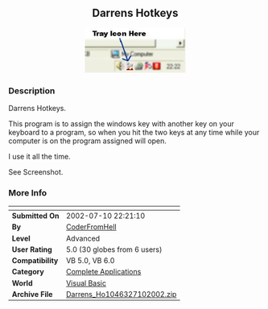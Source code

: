 ﻿<div align="center">

## Darrens Hotkeys

<img src="PIC20027101733566113.jpg">
</div>

### Description

Darrens Hotkeys.

This program is to assign the windows key with another key on your keyboard to a program, so when you hit the two keys at any time while your computer is on the program assigned will open.

I use it all the time.

See Screenshot.
 
### More Info
 


<span>             |<span>
---                |---
**Submitted On**   |2002-07-10 22:21:10
**By**             |[CoderFromHell](https://github.com/Planet-Source-Code/PSCIndex/blob/master/ByAuthor/coderfromhell.md)
**Level**          |Advanced
**User Rating**    |5.0 (30 globes from 6 users)
**Compatibility**  |VB 5\.0, VB 6\.0
**Category**       |[Complete Applications](https://github.com/Planet-Source-Code/PSCIndex/blob/master/ByCategory/complete-applications__1-27.md)
**World**          |[Visual Basic](https://github.com/Planet-Source-Code/PSCIndex/blob/master/ByWorld/visual-basic.md)
**Archive File**   |[Darrens\_Ho1046327102002\.zip](https://github.com/Planet-Source-Code/coderfromhell-darrens-hotkeys__1-36783/archive/master.zip)








